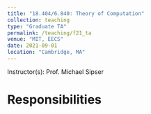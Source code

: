 ```yaml
---
title: "18.404/6.840: Theory of Computation"
collection: teaching
type: "Graduate TA"
permalink: /teaching/f21_ta
venue: "MIT, EECS"
date: 2021-09-01
location: "Cambridge, MA"
---
```


Instructor(s): Prof. Michael Sipser

Responsibilities
===

